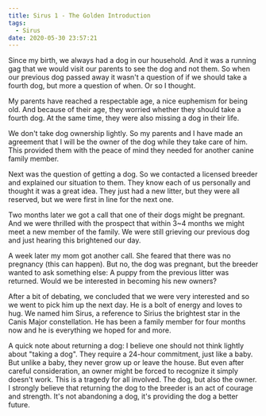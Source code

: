 ```yaml
---
title: Sirus 1 - The Golden Introduction
tags:
  - Sirus
date: 2020-05-30 23:57:21
---
```


Since my birth, we always had a dog in our household. And it was a running gag that we would visit our parents to see the dog and not them. So when our previous dog passed away it wasn't a question of if we should take a fourth dog, but more a question of when. Or so I thought.

<!-- more -->

My parents have reached a respectable age, a nice euphemism for being old. And because of their age, they worried whether they should take a fourth dog. At the same time, they were also missing a dog in their life. 

We don't take dog ownership lightly. So my parents and I have made an agreement that I will be the owner of the dog while they take care of him. This provided them with the peace of mind they needed for another canine family member.

Next was the question of getting a dog. So we contacted a licensed breeder and explained our situation to them. They know each of us personally and thought it was a great idea. They just had a new litter, but they were all reserved, but we were first in line for the next one.

Two months later we got a call that one of their dogs might be pregnant. And we were thrilled with the prospect that within 3~4 months we might meet a new member of the family. We were still grieving our previous dog and just hearing this brightened our day.

A week later my mom got another call. She feared that there was no pregnancy (this can happen). But no, the dog was pregnant, but the breeder wanted to ask something else: A puppy from the previous litter was returned. Would we be interested in becoming his new owners?

After a bit of debating, we concluded that we were very interested and so we went to pick him up the next day. He is a bolt of energy and loves to hug. We named him Sirus, a reference to Sirius the brightest star in the Canis Major constellation. He has been a family member for four months now and he is everything we hoped for and more.

A quick note about returning a dog: I believe one should not think lightly about "taking a dog". They require a 24-hour commitment, just like a baby. But unlike a baby, they never grow up or leave the house.
But even after careful consideration, an owner might be forced to recognize it simply doesn't work. This is a tragedy for all involved. The dog, but also the owner. 
I strongly believe that returning the dog to the breeder is an act of courage and strength. It's not abandoning a dog, it's providing the dog a better future.
